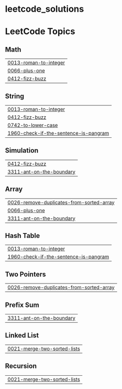 # leetcode_solutions
<!---LeetCode Topics Start-->
# LeetCode Topics
## Math
|  |
| ------- |
| [0013-roman-to-integer](https://github.com/rizwanmuhammedd/leetcode_solutions/tree/master/0013-roman-to-integer) |
| [0066-plus-one](https://github.com/rizwanmuhammedd/leetcode_solutions/tree/master/0066-plus-one) |
| [0412-fizz-buzz](https://github.com/rizwanmuhammedd/leetcode_solutions/tree/master/0412-fizz-buzz) |
## String
|  |
| ------- |
| [0013-roman-to-integer](https://github.com/rizwanmuhammedd/leetcode_solutions/tree/master/0013-roman-to-integer) |
| [0412-fizz-buzz](https://github.com/rizwanmuhammedd/leetcode_solutions/tree/master/0412-fizz-buzz) |
| [0742-to-lower-case](https://github.com/rizwanmuhammedd/leetcode_solutions/tree/master/0742-to-lower-case) |
| [1960-check-if-the-sentence-is-pangram](https://github.com/rizwanmuhammedd/leetcode_solutions/tree/master/1960-check-if-the-sentence-is-pangram) |
## Simulation
|  |
| ------- |
| [0412-fizz-buzz](https://github.com/rizwanmuhammedd/leetcode_solutions/tree/master/0412-fizz-buzz) |
| [3311-ant-on-the-boundary](https://github.com/rizwanmuhammedd/leetcode_solutions/tree/master/3311-ant-on-the-boundary) |
## Array
|  |
| ------- |
| [0026-remove-duplicates-from-sorted-array](https://github.com/rizwanmuhammedd/leetcode_solutions/tree/master/0026-remove-duplicates-from-sorted-array) |
| [0066-plus-one](https://github.com/rizwanmuhammedd/leetcode_solutions/tree/master/0066-plus-one) |
| [3311-ant-on-the-boundary](https://github.com/rizwanmuhammedd/leetcode_solutions/tree/master/3311-ant-on-the-boundary) |
## Hash Table
|  |
| ------- |
| [0013-roman-to-integer](https://github.com/rizwanmuhammedd/leetcode_solutions/tree/master/0013-roman-to-integer) |
| [1960-check-if-the-sentence-is-pangram](https://github.com/rizwanmuhammedd/leetcode_solutions/tree/master/1960-check-if-the-sentence-is-pangram) |
## Two Pointers
|  |
| ------- |
| [0026-remove-duplicates-from-sorted-array](https://github.com/rizwanmuhammedd/leetcode_solutions/tree/master/0026-remove-duplicates-from-sorted-array) |
## Prefix Sum
|  |
| ------- |
| [3311-ant-on-the-boundary](https://github.com/rizwanmuhammedd/leetcode_solutions/tree/master/3311-ant-on-the-boundary) |
## Linked List
|  |
| ------- |
| [0021-merge-two-sorted-lists](https://github.com/rizwanmuhammedd/leetcode_solutions/tree/master/0021-merge-two-sorted-lists) |
## Recursion
|  |
| ------- |
| [0021-merge-two-sorted-lists](https://github.com/rizwanmuhammedd/leetcode_solutions/tree/master/0021-merge-two-sorted-lists) |
<!---LeetCode Topics End-->
